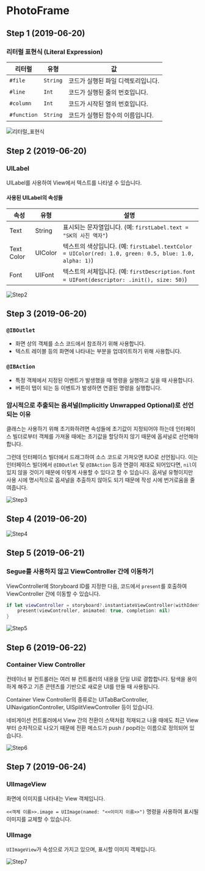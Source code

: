 # PhotoFrame

## Step 1 (2019-06-20)

### 리터럴 표현식 (Literal Expression)

리터럴 | 유형 | 값
------- | ---- | -----
`#file` | `String` | 코드가 실행된 파일 디렉토리입니다.
`#line` | `Int` | 코드가 실행된 줄의 번호입니다.
`#column` | `Int` | 코드가 시작된 열의 번호입니다.
`#function` | `String` | 코드가 실행된 함수의 이름입니다.

![리터럴_표현식](asset/리터럴_표현식.png)


## Step 2 (2019-06-20)

### UILabel

UILabel를 사용하여 View에서 텍스트를 나타낼 수 있습니다.

#### 사용된 UILabel의 속성들
속성 | 유형 | 설명
--- | --- | ---
Text | String | 표시되는 문자열입니다. (예: `firstLabel.text = "SK의 사진 액자"`)
Text Color | UIColor | 텍스트의 색상입니다. (예: `firstLabel.textColor = UIColor(red: 1.0, green: 0.5, blue: 1.0, alpha: 1)`)
Font | UIFont | 텍스트의 서체입니다. (예: `firstDescription.font = UIFont(descriptor: .init(), size: 50)`)

![Step2](asset/Step2_스크린샷.png)


## Step 3 (2019-06-20)

### `@IBOutlet`

- 화면 상의 객체를 소스 코드에서 참조하기 위해 사용합니다.
- 텍스트 레이블 등의 화면에 나타내는 부분을 업데이트하기 위해 사용합니다.

### `@IBAction`

- 특정 객체에서 지정된 이벤트가 발생했을 때 명령을 실행하고 싶을 때 사용합니다.
- 버튼이 탭이 되는 등 이벤트가 발생하면 연결된 명령을 실행합니다.

### 암시적으로 추출되는 옵셔널(Implicitly Unwrapped Optional)로 선언되는 이유

클래스는 사용하기 위해 초기화하려면 속성들에 초기값이 지정되어야 하는데 인터페이스 빌더로부터 객체를 가져올 때에는 초기값을 할당하지 않기 때문에 옵셔널로 선언해야 합니다.

그런데 인터페이스 빌더에서 드래그하여 소스 코드로 가져오면 IUO로 선언됩니다. 이는 인터페이스 빌더에서 `@IBOutlet` 및 `@IBAction` 등과 연결이 제대로 되어있다면, `nil`이 있지 않을 것이기 때문에 이렇게 사용할 수 있다고 할 수 있습니다. 옵셔널 유형이지만 사용 시에 명시적으로 옵셔널을 추출하지 않아도 되기 때문에 작성 시에 번거로움을 줄여줍니다.

![Step3](asset/Step3_스크린샷.png)


## Step 4 (2019-06-20)

![Step4](asset/Step4_스크린샷.png)

## Step 5 (2019-06-21)

### Segue를 사용하지 않고 ViewController 간에 이동하기

ViewController에 Storyboard ID를 지정한 다음, 코드에서 `present`를 호출하여 ViewController 간에 이동할 수 있습니다.

```swift
if let viewController = storyboard?.instantiateViewController(withIdentifier: "RedViewController") {
    present(viewController, animated: true, completion: nil)
}
```

![Step5](asset/Step5_스크린샷.png)

## Step 6 (2019-06-22)

### Container View Controller

컨테이너 뷰 컨트롤러는 여러 뷰 컨트롤러의 내용을 단일 UI로 결합합니다. 탐색을 용이하게 해주고 기존 콘텐츠를 기반으로 새로운 UI를 만들 때 사용됩니다.

Container View Controller의 종류로는 UITabBarController, UINavigationController, UISplitViewController 등이 있습니다.

네비게이션 컨트롤러에서 View 간의 전환이 스택처럼 적재되고 나올 때에도 최근 View 부터 순차적으로 나오기 때문에 전환 메소드가 push / pop라는 이름으로 정의되어 있습니다.

![Step6](asset/Step6_스크린샷.png)

## Step 7 (2019-06-24)

### UIImageView

화면에 이미지를 나타내는 View 객체입니다.

`<<객체 이름>>.image = UIImage(named: "<<이미지 이름>>")` 명령을 사용하여 표시될 이미지를 교체할 수 있습니다.

### UIImage

`UIImageView`가 속성으로 가지고 있으며, 표시할 이미지 객체입니다.

![Step7](asset/Step7_스크린샷.png)
